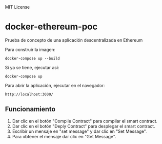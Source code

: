 MIT License
# docker-ethereum-poc
Prueba de concepto de una aplicación descentralizada en Ethereum

Para construir la imagen:
```
docker-compose up --build
```

Si ya se tiene, ejecutar así:
```
docker-compose up
```

Para abrir la aplicación, ejecutar en el navegador: 
```
http://localhost:3000/
```

## Funcionamiento

1. Dar clic en el botón "Compile Contract" para compilar el smart contract.
2. Dar clic en el botón "Deply Contract" para desplegar el smart contract.
3. Escribir un mensaje en "set message" y dar clic en "Set Message".
4. Para obtener el mensaje dar clic en "Get Message".
